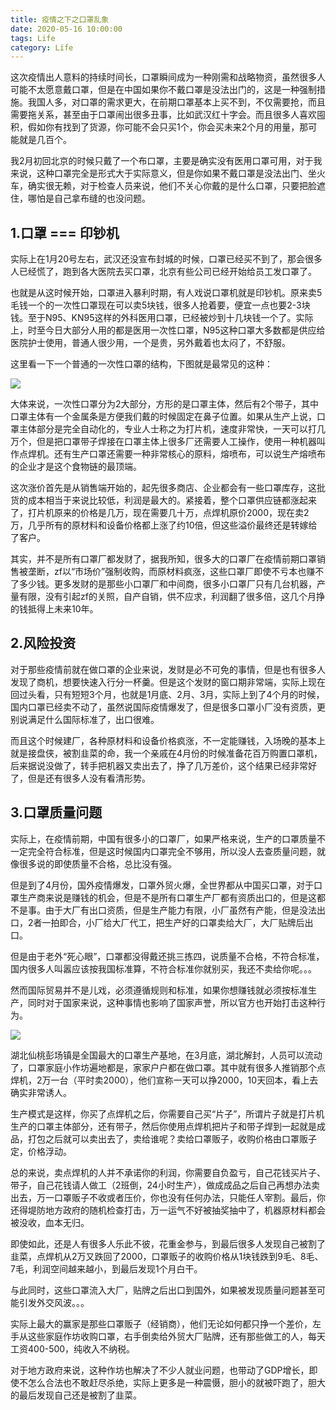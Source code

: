 ```yaml
---
title: 疫情之下之口罩乱象
date: 2020-05-16 10:00:00
tags: Life
category: Life
---
```

这次疫情出人意料的持续时间长，口罩瞬间成为一种刚需和战略物资，虽然很多人可能不太愿意戴口罩，但是在中国如果你不戴口罩是没法出门的，这是一种强制措施。我国人多，对口罩的需求更大，在前期口罩基本上买不到，不仅需要抢，而且需要拖关系，甚至由于口罩闹出很多丑事，比如武汉红十字会。而且很多人喜欢囤积，假如你有找到了货源，你可能不会只买1个，你会买未来2个月的用量，那可能就是几百个。

我2月初回北京的时候只戴了一个布口罩，主要是确实没有医用口罩可用，对于我来说，这种口罩完全是形式大于实际意义，但是你如果不戴口罩是没法出门、坐火车，确实很无赖，对于检查人员来说，他们不关心你戴的是什么口罩，只要把脸遮住，哪怕是自己拿布缝的也没问题。

<!--more-->

## 1.口罩 === 印钞机
实际上在1月20号左右，武汉还没宣布封城的时候，口罩已经买不到了，那会很多人已经慌了，跑到各大医院去买口罩，北京有些公司已经开始给员工发口罩了。

也就是从这时候开始，口罩进入暴利时期，有人戏说口罩机就是印钞机。原来卖5毛钱一个的一次性口罩现在可以卖5块钱，很多人抢着要，便宜一点也要2-3块钱。至于N95、KN95这样的外科医用口罩，已经被炒到十几块钱一个了。实际上，时至今日大部分人用的都是医用一次性口罩，N95这种口罩大多数都是供应给医院护士使用，普通人很少用，一个是贵，另外戴着也太闷了，不舒服。

这里看一下一个普通的一次性口罩的结构，下图就是最常见的这种：

<img src = "/images/2020/2020-05-16.jpeg"/>

大体来说，一次性口罩分为2大部分，方形的是口罩主体，然后有2个带子，其中口罩主体有一个金属条是方便我们戴的时候固定在鼻子位置。如果从生产上说，口罩主体部分是完全自动化的，专业人士称之为打片机，速度非常快，一天可以打几万个，但是把口罩带子焊接在口罩主体上很多厂还需要人工操作，使用一种机器叫作点焊机。还有生产口罩还需要一种非常核心的原料，熔喷布，可以说生产熔喷布的企业才是这个食物链的最顶端。

这次涨价首先是从销售端开始的，起先很多商店、企业都会有一些口罩库存，这批货的成本相当于来说比较低，利润是最大的。紧接着，整个口罩供应链都涨起来了，打片机原来的价格是几万，现在需要几十万，点焊机原价2000，现在卖2万，几乎所有的原材料和设备价格都上涨了约10倍，但这些溢价最终还是转嫁给了客户。

其实，并不是所有口罩厂都发财了，据我所知，很多大的口罩厂在疫情前期口罩销售被垄断，zf以“市场价”强制收购，而原材料疯涨，这些口罩厂即使不亏本也赚不了多少钱。更多发财的是那些小口罩厂和中间商，很多小口罩厂只有几台机器，产量有限，没有引起zf的关照，自产自销，供不应求，利润翻了很多倍，这几个月挣的钱抵得上未来10年。

## 2.风险投资
对于那些疫情前就在做口罩的企业来说，发财是必不可免的事情，但是也有很多人发现了商机，想要快速入行分一杯羹。但是这个发财的窗口期非常端，实际上现在回过头看，只有短短3个月，也就是1月底、2月、3月，实际上到了4个月的时候，国内口罩已经卖不动了，虽然说国际疫情爆发了，但是很多口罩小厂没有资质，更别说满足什么国际标准了，出口很难。

而且这个时候建厂，各种原材料和设备价格疯涨，不一定能赚钱，入场晚的基本上就是接盘侠，被割韭菜的命，我一个亲戚在4月份的时候准备花百万购置口罩机，后来据说没做了，转手把机器又卖出去了，挣了几万差价，这个结果已经非常好了，但是还有很多人没有看清形势。

## 3.口罩质量问题
实际上，在疫情前期，中国有很多小的口罩厂，如果严格来说，生产的口罩质量不一定完全符合标准，但是这时候国内口罩完全不够用，所以没人去查质量问题，就像很多说的即使质量不合格，总比没有强。

但是到了4月份，国外疫情爆发，口罩外贸火爆，全世界都从中国买口罩，对于口罩生产商来说是赚钱的机会，但是不是所有口罩生产厂都有资质出口的，但是这都不是事。由于大厂有出口资质，但是生产能力有限，小厂虽然有产能，但是没法出口，2者一拍即合，小厂给大厂代工，把生产好的口罩卖给大厂，大厂贴牌后出口。

但是由于老外“死心眼”，口罩都没得戴还挑三拣四，说质量不合格，不符合标准，国内很多人叫嚣应该按我国标准算，不符合标准你就别买，我还不卖给你呢。。。

然而国际贸易并不是儿戏，必须遵循规则和标准，如果你想赚钱就必须按标准生产，同时对于国家来说，这种事情也影响了国家声誉，所以官方也开始打击这种行为。

<img src = "/images/2020/2020-05-16_1.png"/>

湖北仙桃彭场镇是全国最大的口罩生产基地，在3月底，湖北解封，人员可以流动了，口罩家庭小作坊遍地都是，家家户户都在做口罩。其中就有很多人推销那个点焊机，2万一台（平时卖2000），他们宣称一天可以挣2000，10天回本，看上去确实非常诱人。

生产模式是这样，你买了点焊机之后，你需要自己买“片子”，所谓片子就是打片机生产的口罩主体部分，还有带子，然后你使用点焊机把片子和带子焊到一起就是成品，打包之后就可以卖出去了，卖给谁呢？卖给口罩贩子，收购价格由口罩贩子定，价格浮动。

总的来说，卖点焊机的人并不承诺你的利润，你需要自负盈亏，自己花钱买片子、带子，自己花钱请人做工（2班倒，24小时生产），做成成品之后自己再想办法卖出去，万一口罩贩子不收或者压价，你也没有任何办法，只能任人宰割。最后，你还得堤防地方政府的随机检查打击，万一运气不好被抽奖抽中了，机器原材料都会被没收，血本无归。

即使如此，还是人有很多人乐此不彼，花重金参与，到最后很多人发现自己被割了韭菜，点焊机从2万又跌回了2000，口罩贩子的收购价格从1块钱跌到9毛、8毛、7毛，利润空间越来越小，到最后发现1个月白干。

与此同时，这些口罩流入大厂，贴牌之后出口到国外，如果被发现质量问题甚至可能引发外交风波。。。

实际上最大的赢家是那些口罩贩子（经销商），他们无论如何都只挣一个差价，左手从这些家庭作坊收购口罩，右手倒卖给外贸大厂贴牌，还有那些做工的人，每天工资400-500，纯收入不纳税。

对于地方政府来说，这种作坊也解决了不少人就业问题，也带动了GDP增长，即使不怎么合法也不敢赶尽杀绝，实际上更多是一种震慑，胆小的就被吓跑了，胆大的最后发现自己还是被割了韭菜。
